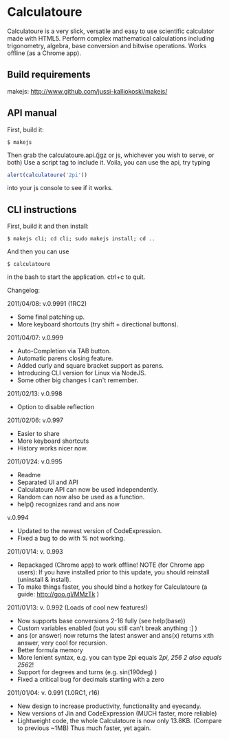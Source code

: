 Calculatoure
============
Calculatoure is a very slick, versatile and easy to use scientific calculator made with HTML5. Perform complex mathematical calculations including trigonometry, algebra, base conversion and bitwise operations. Works offline (as a Chrome app).

Build requirements
------------------
makejs: http://www.github.com/jussi-kalliokoski/makejs/

API manual
----------
First, build it:

```
$ makejs
```

Then grab the calculatoure.api.(jgz or js, whichever you wish to serve, or both)
Use a script tag to include it.
Voila, you can use the api, try typing

```javascript
alert(calculatoure('2pi'))
```

into your js console to see if it works.

CLI instructions
----------------

First, build it and then install:

```shell
$ makejs cli; cd cli; sudo makejs install; cd ..
```

And then you can use

```shell
$ calculatoure
```

in the bash to start the application. ctrl+c to quit.

Changelog:

2011/04/08: v.0.9991 (1RC2)
 * Some final patching up.
 * More keyboard shortcuts (try shift + directional buttons).

2011/04/07: v.0.999
 * Auto-Completion via TAB button.
 * Automatic parens closing feature.
 * Added curly and square bracket support as parens.
 * Introducing CLI version for Linux via NodeJS.
 * Some other big changes I can't remember.

2011/02/13: v.0.998
 * Option to disable reflection

2011/02/06: v.0.997
 * Easier to share
 * More keyboard shortcuts
 * History works nicer now.

2011/01/24: v.0.995
 * Readme
 * Separated UI and API
 * Calculatoure API can now be used independently.
 * Random can now also be used as a function.
 * help() recognizes rand and ans now

v.0.994
 * Updated to the newest version of CodeExpression.
 * Fixed a bug to do with % not working.

2011/01/14: v. 0.993
 * Repackaged (Chrome app) to work offline!
NOTE (for Chrome app users): If you have installed prior to this update, you should reinstall (uninstall & install).
 * To make things faster, you should bind a hotkey for Calculatoure (a guide: http://goo.gl/MMzTk )

2011/01/13: v. 0.992 (Loads of cool new features!)
 * Now supports base conversions 2-16 fully (see help(base))
 * Custom variables enabled (but you still can't break anything :] )
 * ans (or answer) now returns the latest answer and ans(x) returns x:th answer, very cool for recursion.
 * Better formula memory
 * More lenient syntax, e.g. you can type 2pi equals 2*pi, 256 2 also equals 256*2!
 * Support for degrees and turns (e.g. sin(190deg) )
 * Fixed a critical bug for decimals starting with a zero

2011/01/04: v. 0.991 (1.0RC1, r16)
 * New design to increase productivity, functionality and eyecandy.
 * New versions of Jin and CodeExpression (MUCH faster, more reliable)
 * Lightweight code, the whole Calculatoure is now only 13.8KB. (Compare to previous ~1MB) Thus much faster, yet again.
